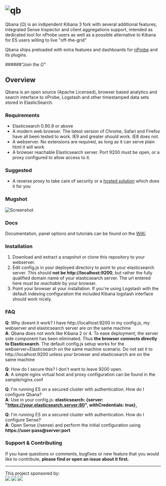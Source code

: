 # ![qb](https://raw.githubusercontent.com/QXIP/Qbana/master/src/img/qb.png) 
Qbana (Ω) is an indipendent Kibana 3 fork with several additional features, integrated Sense Inspector and client aggregations support, intended as dedicated tool for nProbe users as well as a possible alternative to Kibana for ES users willing to live "off-the-grid"

Qbana ships preloaded with extra features and dashboards for [nProbe](http://www.ntop.org/products/nprobe/) and its plugins.

######<i>"Join the Ω"</i></font>

## Overview

Qbana is an open source (Apache Licensed), browser based analytics and search interface to nProbe,
Logstash and other timestamped data sets stored in ElasticSearch. 

### Requirements
* Elasticsearch 0.90.9 or above
* A modern web browser. The latest version of Chrome, Safari and Firefox have all been tested to
work. IE9 and greater should work. IE8 does not.
* A webserver. No extensions are required, as long as it can serve plain html it will work
* A browser reachable Elasticsearch server. Port 9200 must be open, or a proxy configured to allow
access to it.

### Suggested
* A reverse proxy to take care of security or a [hosted solution](http://facetflow.com) which does it for you

### Mugshot
![Screenshot](http://i.imgur.com/9gXTKCd.png)

### Docs

Documentation, panel options and tutorials can be found on the [WiKi](https://github.com/QXIP/Qbana/wiki)
### Installation

1. Download and extract a snapshot or clone this repository to your webserver.
2. Edit config.js in your deployed directory to point to your elasticsearch server. This should __not be
http://localhost:9200__, but rather the fully qualified domain name of your elasticsearch server.
The url entered here _must be reachable_ by your browser.
3. Point your browser at your installation. If you're using Logstash with the default indexing
configuration the included Kibana logstash interface should work nicely.



### FAQ
__Q__: Why doesnt it work? I have http://localhost:9200 in my config.js, my webserver and elasticsearch
server are on the same machine  
__A__: Qbana does not work like Kibana 2 or 4. To ease deployment, the server side
component has been eliminated. Thus __the browser connects directly to Elasticsearch__. The default
config.js setup works for the webserver+Elasticsearch on the same machine scenario. Do not set it
to http://localhost:9200 unless your browser and elasticsearch are on the same machine

__Q__: How do I secure this? I don't want to leave 9200 open.  
__A__: A simple nginx virtual host and proxy configuration can be found in the sample/nginx.conf


__Q__: I'm running ES on a secured cluster with authentication. How do I configure Qbana?  
__A__: Use in your config.js: **elasticsearch: {server: "https://your.elasticsearch.server:80", withCredentials: true},**

__Q__: I'm running ES on a secured cluster with authentication. How do I configure Sense?  
__A__: Open Sense (/sense) and perform the initial configuration using **https://user:pass@server:port**



### Support & Contributing

If you have questions or comments, bugfixes or new feature that you would like to contribute, **please find or open an issue about it first.** 




---

This project sponsored by: 
<br>
<a href="http://qxip.net" target="_blank"><img src="http://www.sipcapture.org/data/images/qxip.png"></a> <a href="http://ntop.org" target="_blank"><img src="http://www.ntop.org/wp-content/uploads/2011/08/logo_new_m.png"></a> <a href="http://facetflow.com" target="_blank"><img src="http://i.imgur.com/cIvYisr.png"></a>
